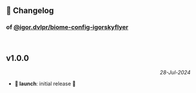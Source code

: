 ## 📒 Changelog

### of [@igor.dvlpr/biome-config-igorskyflyer](https://github.com/igorskyflyer/npm-biome-config-igorskyflyer)

<br>

## v1.0.0

<p align="right"><em>28-Jul-2024</em></p>

- **🚀 launch**: initial release 🎉
